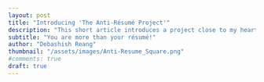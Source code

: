 ```yaml
---
layout: post
title: "Introducing 'The Anti-Résumé Project'"
description: "This short article introduces a project close to my heart. The goal of this project is to get across the message that we are more than the achievements that show up on our résumés."
subtitle: "You are more than your résumé!"
author: "Debashish Reang"
thumbnail: "/assets/images/Anti-Resume_Square.png"
#comments: true
draft: true
---
```

